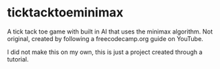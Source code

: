# ticktacktoeminimax
A tick tack toe game with built in AI that uses the minimax algorithm. Not original, created by following a freecodecamp.org guide on YouTube.

I did not make this on my own, this is just a project created through a tutorial.
